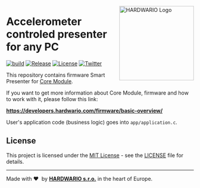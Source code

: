 <a href="https://www.hardwario.com/"><img src="https://www.hardwario.com/ci/assets/hw-logo.svg" width="200" alt="HARDWARIO Logo" align="right"></a>

# Accelerometer controled presenter for any PC

[![build](https://github.com/hardwario/twr-radio-presenter/actions/workflows/main.yml/badge.svg)](https://github.com/hardwario/twr-radio-presenter/actions/workflows/main.yml)
[![Release](https://img.shields.io/github/release/bigclownprojects/bcf-radio-presenter.svg)](https://github.com/bigclownprojects/bcf-radio-presenter/releases)
[![License](https://img.shields.io/github/license/bigclownprojects/bcf-radio-presenter.svg)](https://github.com/bigclownprojects/bcf-radio-presenter/blob/master/LICENSE)
[![Twitter](https://img.shields.io/twitter/follow/hardwario_en.svg?style=social&label=Follow)](https://twitter.com/hardwario_en)

This repository contains firmware Smart Presenter for [Core Module](https://shop.bigclown.com/core-module).

If you want to get more information about Core Module, firmware and how to work with it, please follow this link:

**https://developers.hardwario.com/firmware/basic-overview/**

User's application code (business logic) goes into `app/application.c`.

## License

This project is licensed under the [MIT License](https://opensource.org/licenses/MIT/) - see the [LICENSE](LICENSE) file for details.

---

Made with &#x2764;&nbsp; by [**HARDWARIO s.r.o.**](https://www.hardwario.com/) in the heart of Europe.
